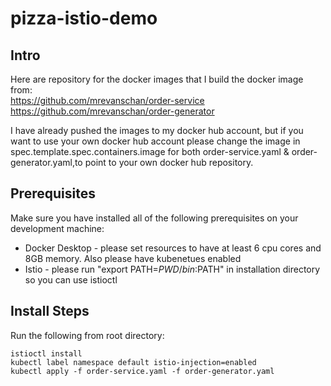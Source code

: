# pizza-istio-demo


## Intro
Here are repository for the docker images that I build the docker image from: <br>
https://github.com/mrevanschan/order-service <br>
https://github.com/mrevanschan/order-generator <br>

I have already pushed the images to my docker hub account, but if you want to use your own docker hub account please change the image in spec.template.spec.containers.image for both order-service.yaml & order-generator.yaml,to point to your own docker hub repository.

## Prerequisites
Make sure you have installed all of the following prerequisites on your development machine:
* Docker Desktop - please set resources to have at least 6 cpu cores and 8GB memory. Also please have kubenetues enabled
* Istio - please run "export PATH=$PWD/bin:$PATH" in installation directory so you can use istioctl

## Install Steps
Run the following from root directory:
```
istioctl install
kubectl label namespace default istio-injection=enabled
kubectl apply -f order-service.yaml -f order-generator.yaml
```
